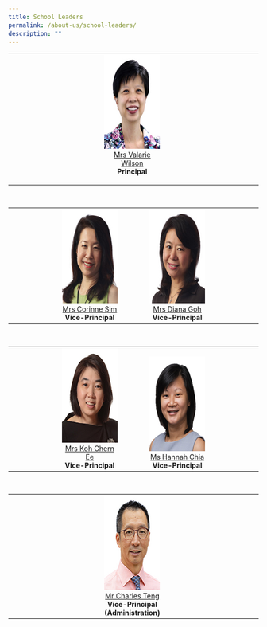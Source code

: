 ```yaml
---
title: School Leaders
permalink: /about-us/school-leaders/
description: ""
---
```

<table width="100%" border="0" cellspacing="0" cellpadding="5">
  <tr>
    <td width="37%" align="center" valign="bottom">&nbsp;</td>
    <td width="25%" align="center" valign="bottom"><img src="/images/Others/sl-vwilson.jpg" width="150" height="190" alt=""/><br>
      <a href="mailto:Valarie_koh@schools.gov.sg">Mrs Valarie Wilson</a><br>
      <strong>Principal</strong></p></td>
    <td width="38%" align="center" valign="bottom">&nbsp;</td>
  </tr>
  <tbody>
  </tbody>
</table>
<p>&nbsp;</p>
<table width="100%" border="0" cellspacing="0" cellpadding="5">
  <tbody>
    <tr>
      <td width="20%" align="center" valign="bottom">&nbsp;</td>
      <td width="25%" align="center" valign="bottom"><img src="/images/Others/sl-csim.jpg" width="150" height="190" alt=""/><br>
        <a href="mailto:Corinne_SIM@schools.gov.sg">Mrs Corinne Sim</a><br>
      <strong>Vice-Principal</strong></td>
      <td width="10%" align="center" valign="bottom">&nbsp;</td>
      <td width="25%" align="center" valign="bottom"><img src="/images/Others/sl-dgoh.jpg" width="150" height="190" alt=""/><br>
        <a href="mailto:Diana_TAN@schools.gov.sg">Mrs Diana Goh</a><br>
        <strong>Vice-Principal</strong></td>
      <td width="20%" align="center" valign="bottom">&nbsp;</td>
    </tr>
  </tbody>
</table>
<p>&nbsp;</p>
<table width="100%" border="0" cellpadding="5" cellspacing="0">
  <tbody>
    <tr>
      <td width="20%" align="center" valign="bottom">&nbsp;</td>
      <td width="25%" align="center" valign="bottom"><img src="/images/Others/sl-kohce.jpg" width="150" height="190" alt=""/><br>
        <a href="mailto:YEOW_Chern_Ee@schools.gov.sg">Mrs Koh Chern Ee</a><br>
        <strong>Vice-Principal</strong></td>
      <td width="10%" align="center" valign="bottom">&nbsp;</td>
      <td width="25%" align="center" valign="bottom"><img src="/images/Others/sl-hchia.jpg" width="150" height="190" alt=""/><br>
        <a href="mailto:hannah_chia@schools.gov.sg">Ms Hannah Chia</a><br>
        <strong>Vice-Principal</strong></td>
      <td width="20%" align="center" valign="bottom">&nbsp;</td>
    </tr>
  </tbody>
</table>
<p>&nbsp;</p>
<table width="100%" border="0" cellspacing="0" cellpadding="5">
  <tbody>
    <tr>
      <td width="37%" align="center" valign="bottom">&nbsp;</td>
      <td width="25%" align="center" valign="bottom"><img src="/images/Others/sl-cteng.jpg" width="150" height="190" alt=""/><br>
        <a href="mailto:teng_tat_meng_charles@schools.gov.sg">Mr Charles Teng</a><br>
        <strong>Vice-Principal (Administration)</strong></td>
      <td width="38%" align="center" valign="bottom">&nbsp;</td>
    </tr>
  </tbody>
</table>
<p>&nbsp;</p>
<p>&nbsp;</p>
